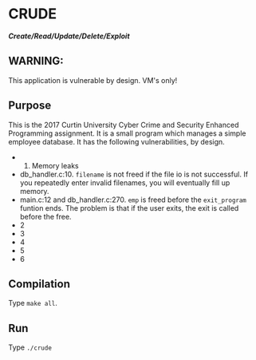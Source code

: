 # CRUDE
***Create/Read/Update/Delete/Exploit***

## WARNING:
This application is vulnerable by design. VM's only!

## Purpose
This is the 2017 Curtin University Cyber Crime and Security Enhanced Programming assignment. It is a small program which manages a simple employee database. It has the following vulnerabilities, by design.

* 1) Memory leaks
 * db_handler.c:10. ```filename``` is not freed if the file io is not successful. If you repeatedly enter invalid filenames, you will eventually fill up memory.
 * main.c:12 and db_handler.c:270. ```emp``` is freed before the ```exit_program``` funtion ends. The problem is that if the user exits, the exit is called before the free.
* 2
* 3
* 4
* 5
* 6

## Compilation

Type ```make all```.

## Run

Type ```./crude```

